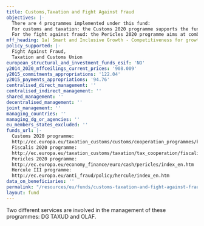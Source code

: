 ```yaml
---
title: Customs,Taxation and Fight Against Fraud
objectives: |-
  There are 4 programmes implemented under this fund:
  For customs and taxation: the Customs 2020 programme supports the functionning and modernisation of the Customs Union. The Fiscalis 2020 programme supports the functionning of the taxation systems in the Union.
  For the fight against fraud: the Pericles 2020 programme aims at combating euro-counterfeiting in Europe and worldwide. The Hercule III programme is dedicated to fighting fraud, corruption and any other illegal activities affecting the financial interests of the EU.
mff_heading: 1a) Smart and Inclusive Growth - Competitiveness for growth and jobs
policy_supported: |-
  Fight Against Fraud,
  Taxation and Customs Union
european_structural_and_investment_funds_esif: 'NO'
y2014_2020_mffceilings_current_prices: '908.009'
y2015_commitments_appropriations: '122.04'
y2015_payments_appropriations: '94.76'
centralised_direct_management: ''
centralised_indirect_management: ''
shared_management: ''
decentralised_management: ''
joint_management: ''
managing_countries: ''
managing_dg_or_agencies: ''
eu_members_states_excluded: ''
funds_url: |-
  Customs 2020 programme:
  http://ec.europa.eu/taxation_customs/customs/cooperation_programmes/key_policies/index_en.htm
  Fiscalis 2020 programme:
  http://ec.europa.eu/taxation_customs/taxation/tax_cooperation/fiscalis_programme/legal_texts_docs/index_en.htm
  Pericles 2020 programme:
  http://ec.europa.eu/economy_finance/euro/cash/pericles/index_en.htm
  Hercule III programme:
  http://ec.europa.eu/anti_fraud/policy/hercule/index_en.htm
data_on_beneficiaries: ''
permalink: "/resources/eu/funds/customs-taxation-and-fight-against-fraud"
layout: fund
---
```

Two different services are involved in the management of these programmes: DG TAXUD and OLAF.